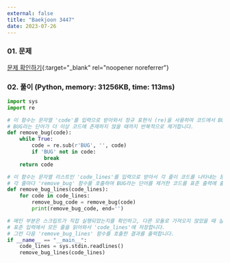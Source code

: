 ```yaml
---
external: false
title: "Baekjoon 3447"
date: 2023-07-26
---
```


### 01. 문제

[문제 확인하기](https://www.acmicpc.net/problem/3447){:target="_blank" rel="noopener noreferrer"}

### 02. 풀이 (Python, memory: 31256KB, time: 113ms)

```Python
import sys
import re

# 이 함수는 문자열 'code'를 입력으로 받아와서 정규 표현식 (re)을 사용하여 코드에서 BUG라는 단어를 모두 제거합니다.
# BUG라는 단어가 더 이상 코드에 존재하지 않을 때까지 반복적으로 제거합니다.
def remove_bug(code):
    while True:
        code = re.sub(r'BUG', '', code)
        if 'BUG' not in code:
            break
    return code

# 이 함수는 문자열 리스트인 'code_lines'를 입력으로 받아서 각 줄이 코드를 나타내는 문자열입니다.
# 각 줄마다 'remove_bug' 함수를 호출하여 BUG라는 단어를 제거한 코드를 표준 출력에 출력합니다.
def remove_bug_lines(code_lines):
    for code in code_lines:
        remove_bug_code = remove_bug(code)
        print(remove_bug_code, end='')

# 메인 부분은 스크립트가 직접 실행되었는지를 확인하고, 다른 모듈로 가져오지 않았을 때 실행됩니다.
# 표준 입력에서 모든 줄을 읽어와서 'code_lines'에 저장합니다.
# 그런 다음 'remove_bug_lines' 함수를 호출한 결과를 출력합니다.
if __name__ == "__main__":
    code_lines = sys.stdin.readlines()
    remove_bug_lines(code_lines)
```
